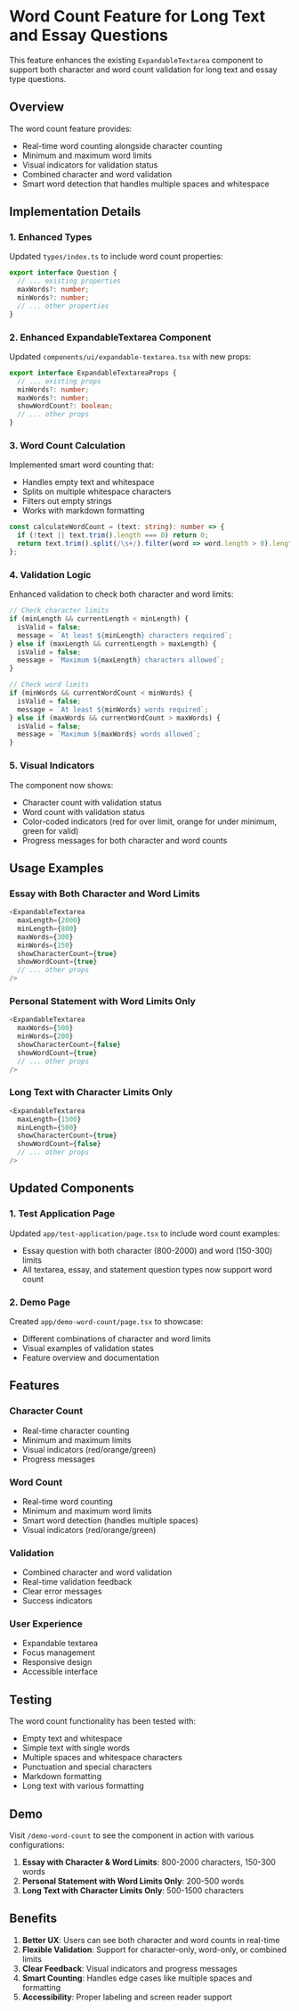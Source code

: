 # Word Count Feature for Long Text and Essay Questions

This feature enhances the existing `ExpandableTextarea` component to support both character and word count validation for long text and essay type questions.

## Overview

The word count feature provides:
- Real-time word counting alongside character counting
- Minimum and maximum word limits
- Visual indicators for validation status
- Combined character and word validation
- Smart word detection that handles multiple spaces and whitespace

## Implementation Details

### 1. Enhanced Types

Updated `types/index.ts` to include word count properties:

```typescript
export interface Question {
  // ... existing properties
  maxWords?: number;
  minWords?: number;
  // ... other properties
}
```

### 2. Enhanced ExpandableTextarea Component

Updated `components/ui/expandable-textarea.tsx` with new props:

```typescript
export interface ExpandableTextareaProps {
  // ... existing props
  minWords?: number;
  maxWords?: number;
  showWordCount?: boolean;
  // ... other props
}
```

### 3. Word Count Calculation

Implemented smart word counting that:
- Handles empty text and whitespace
- Splits on multiple whitespace characters
- Filters out empty strings
- Works with markdown formatting

```typescript
const calculateWordCount = (text: string): number => {
  if (!text || text.trim().length === 0) return 0;
  return text.trim().split(/\s+/).filter(word => word.length > 0).length;
};
```

### 4. Validation Logic

Enhanced validation to check both character and word limits:

```typescript
// Check character limits
if (minLength && currentLength < minLength) {
  isValid = false;
  message = `At least ${minLength} characters required`;
} else if (maxLength && currentLength > maxLength) {
  isValid = false;
  message = `Maximum ${maxLength} characters allowed`;
}

// Check word limits
if (minWords && currentWordCount < minWords) {
  isValid = false;
  message = `At least ${minWords} words required`;
} else if (maxWords && currentWordCount > maxWords) {
  isValid = false;
  message = `Maximum ${maxWords} words allowed`;
}
```

### 5. Visual Indicators

The component now shows:
- Character count with validation status
- Word count with validation status
- Color-coded indicators (red for over limit, orange for under minimum, green for valid)
- Progress messages for both character and word counts

## Usage Examples

### Essay with Both Character and Word Limits

```typescript
<ExpandableTextarea
  maxLength={2000}
  minLength={800}
  maxWords={300}
  minWords={150}
  showCharacterCount={true}
  showWordCount={true}
  // ... other props
/>
```

### Personal Statement with Word Limits Only

```typescript
<ExpandableTextarea
  maxWords={500}
  minWords={200}
  showCharacterCount={false}
  showWordCount={true}
  // ... other props
/>
```

### Long Text with Character Limits Only

```typescript
<ExpandableTextarea
  maxLength={1500}
  minLength={500}
  showCharacterCount={true}
  showWordCount={false}
  // ... other props
/>
```

## Updated Components

### 1. Test Application Page

Updated `app/test-application/page.tsx` to include word count examples:

- Essay question with both character (800-2000) and word (150-300) limits
- All textarea, essay, and statement question types now support word count

### 2. Demo Page

Created `app/demo-word-count/page.tsx` to showcase:
- Different combinations of character and word limits
- Visual examples of validation states
- Feature overview and documentation

## Features

### Character Count
- Real-time character counting
- Minimum and maximum limits
- Visual indicators (red/orange/green)
- Progress messages

### Word Count
- Real-time word counting
- Minimum and maximum word limits
- Smart word detection (handles multiple spaces)
- Visual indicators (red/orange/green)

### Validation
- Combined character and word validation
- Real-time validation feedback
- Clear error messages
- Success indicators

### User Experience
- Expandable textarea
- Focus management
- Responsive design
- Accessible interface

## Testing

The word count functionality has been tested with:
- Empty text and whitespace
- Simple text with single words
- Multiple spaces and whitespace characters
- Punctuation and special characters
- Markdown formatting
- Long text with various formatting

## Demo

Visit `/demo-word-count` to see the component in action with various configurations:

1. **Essay with Character & Word Limits**: 800-2000 characters, 150-300 words
2. **Personal Statement with Word Limits Only**: 200-500 words
3. **Long Text with Character Limits Only**: 500-1500 characters

## Benefits

1. **Better UX**: Users can see both character and word counts in real-time
2. **Flexible Validation**: Support for character-only, word-only, or combined limits
3. **Clear Feedback**: Visual indicators and progress messages
4. **Smart Counting**: Handles edge cases like multiple spaces and formatting
5. **Accessibility**: Proper labeling and screen reader support
